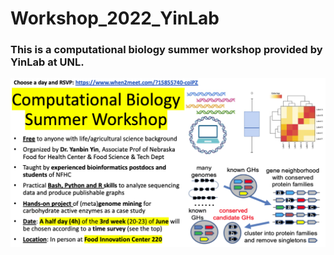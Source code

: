 # Workshop_2022_YinLab
### This is a computational biology summer workshop provided by YinLab at UNL.

![My Image](Workshop_sum.png)
